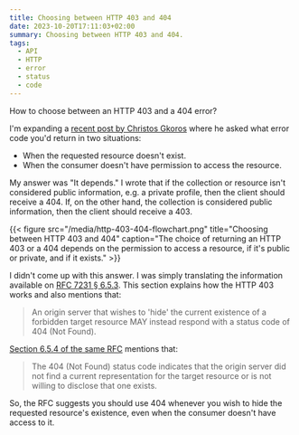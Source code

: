 ```yaml
---
title: Choosing between HTTP 403 and 404
date: 2023-10-20T17:11:03+02:00
summary: Choosing between HTTP 403 and 404.
tags:
  - API
  - HTTP
  - error
  - status
  - code
---
```

How to choose between an HTTP 403 and a 404 error?  

I'm expanding a [recent post by Christos Gkoros](https://www.linkedin.com/posts/christos-gkoros_apidesign-poll-activity-7119562611238551552-mcxc/) where he asked what error code you'd return in two situations:

- When the requested resource doesn't exist.
- When the consumer doesn't have permission to access the resource.

My answer was "It depends." I wrote that if the collection or resource isn't considered public information, e.g. a private profile, then the client should receive a 404. If, on the other hand, the collection is considered public information, then the client should receive a 403.

{{< figure src="/media/http-403-404-flowchart.png" title="Choosing between HTTP 403 and 404" caption="The choice of returning an HTTP 403 or a 404 depends on the permission to access a resource, if it's public or private, and if it exists." >}}

I didn't come up with this answer. I was simply translating the information available on [RFC 7231 § 6.5.3](https://datatracker.ietf.org/doc/html/rfc7231#section-6.5.3). This section explains how the HTTP 403 works and also mentions that:

> An origin server that wishes to 'hide' the current existence of a forbidden target resource MAY instead respond with a status code of 404 (Not Found).

[Section 6.5.4 of the same RFC](https://datatracker.ietf.org/doc/html/rfc7231#section-6.5.4) mentions that:

> The 404 (Not Found) status code indicates that the origin server did not find a current representation for the target resource or is not willing to disclose that one exists.

So, the RFC suggests you should use 404 whenever you wish to hide the requested resource's existence, even when the consumer doesn't have access to it.